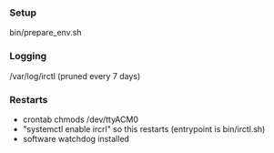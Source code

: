 ### Setup

bin/prepare_env.sh

### Logging

/var/log/irctl (pruned every 7 days)

### Restarts 

- crontab chmods /dev/ttyACM0
- "systemctl enable ircrl" so this restarts (entrypoint is bin/irctl.sh)
- software watchdog installed
